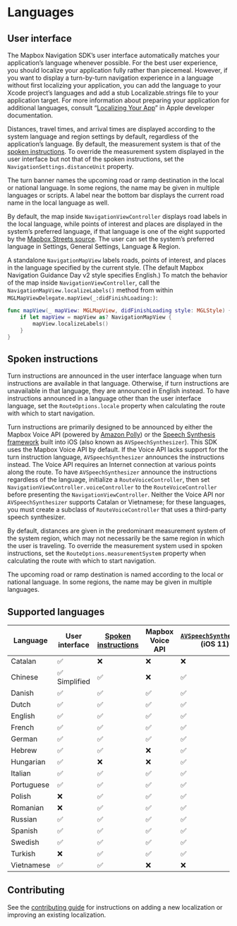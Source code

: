# Languages

## User interface

The Mapbox Navigation SDK’s user interface automatically matches your application’s language whenever possible. For the best user experience, you should localize your application fully rather than piecemeal. However, if you want to display a turn-by-turn navigation experience in a language without first localizing your application, you can add the language to your Xcode project’s languages and add a stub Localizable.strings file to your application target. For more information about preparing your application for additional languages, consult “[Localizing Your App](https://developer.apple.com/library/content/documentation/MacOSX/Conceptual/BPInternational/LocalizingYourApp/LocalizingYourApp.html)” in Apple developer documentation.

Distances, travel times, and arrival times are displayed according to the system language and region settings by default, regardless of the application’s language. By default, the measurement system is that of the [spoken instructions](#spoken-instructions). To override the measurement system displayed in the user interface but not that of the spoken instructions, set the `NavigationSettings.distanceUnit` property.

The turn banner names the upcoming road or ramp destination in the local or national language. In some regions, the name may be given in multiple languages or scripts. A label near the bottom bar displays the current road name in the local language as well.

By default, the map inside `NavigationViewController` displays road labels in the local language, while points of interest and places are displayed in the system’s preferred language, if that language is one of the eight supported by the [Mapbox Streets source](https://www.mapbox.com/vector-tiles/mapbox-streets-v7/#overview). The user can set the system’s preferred
language in Settings, General Settings, Language & Region.

A standalone `NavigationMapView` labels roads, points of interest, and places in the language specified by the current style. (The default Mapbox Navigation Guidance Day v2 style specifies English.) To match the behavior of the map inside `NavigationViewController`, call the `NavigationMapView.localizeLabels()` method from within `MGLMapViewDelegate.mapView(_:didFinishLoading:)`:

```swift
func mapView(_ mapView: MGLMapView, didFinishLoading style: MGLStyle) {
    if let mapView = mapView as? NavigationMapView {
        mapView.localizeLabels()
    }
}
```

## Spoken instructions

Turn instructions are announced in the user interface language when turn instructions are available in that language. Otherwise, if turn instructions are unavailable in that language, they are announced in English instead. To have instructions announced in a language other than the user interface language, set the `RouteOptions.locale` property when calculating the route with which to start navigation.

Turn instructions are primarily designed to be announced by either the Mapbox Voice API (powered by [Amazon Polly](https://docs.aws.amazon.com/polly/latest/dg/SupportedLanguage.html)) or the [Speech Synthesis framework][iossynth] built into iOS (also known as `AVSpeechSynthesizer`). This SDK uses the Mapbox Voice API by default. If the Voice API lacks support for the turn instruction language, `AVSpeechSynthesizer` announces the instructions instead. The Voice API requires an Internet connection at various points along the route. To have `AVSpeechSynthesizer` announce the instructions regardless of the language, initialize a `RouteVoiceController`, then set `NavigationViewController.voiceController` to the `RouteVoiceController` before presenting the `NavigationViewController`. Neither the Voice API nor `AVSpeechSynthesizer` supports Catalan or Vietnamese; for these languages, you must create a subclass of `RouteVoiceController` that uses a third-party speech synthesizer.

By default, distances are given in the predominant measurement system of the system region, which may not necessarily be the same region in which the user is traveling. To override the measurement system used in spoken instructions, set the `RouteOptions.measurementSystem` property when calculating the route with which to start navigation.

The upcoming road or ramp destination is named according to the local or national language. In some regions, the name may be given in multiple languages.

## Supported languages

| Language   | User interface | [Spoken instructions][osrmti] | Mapbox Voice API | [`AVSpeechSynthesizer`][iossynth]<br>(iOS 11)
|------------|----------------|-------------------------------|-----------------------|----------------------------------
| Catalan    | ✅              | ❌                             | ❌                     | ❌
| Chinese    | ✅ Simplified   | ✅                             | ❌                     | ✅
| Danish     | ✅              | ✅                             | ✅                     | ✅
| Dutch      | ✅              | ✅                             | ✅                     | ✅
| English    | ✅              | ✅                             | ✅                     | ✅
| French     | ✅              | ✅                             | ✅                     | ✅
| German     | ✅              | ✅                             | ✅                     | ✅
| Hebrew     | ✅              | ✅                             | ❌                     | ✅
| Hungarian  | ✅              | ❌                             | ❌                     | ✅
| Italian    | ✅              | ✅                             | ✅                     | ✅
| Portuguese | ✅              | ✅                             | ✅                     | ✅
| Polish     | ❌              | ✅                             | ✅                     | ✅
| Romanian   | ❌              | ✅                             | ✅                     | ✅
| Russian    | ✅              | ✅                             | ✅                     | ✅
| Spanish    | ✅              | ✅                             | ✅                     | ✅
| Swedish    | ✅              | ✅                             | ✅                     | ✅
| Turkish    | ❌              | ✅                             | ✅                     | ✅
| Vietnamese | ✅              | ✅                             | ❌                     | ❌

## Contributing

See the [contributing guide](./CONTRIBUTING.md#adding-or-updating-a-localization) for instructions on adding a new localization or improving an existing localization.

[osrmti]: https://github.com/Project-OSRM/osrm-text-instructions/
[iossynth]: https://developer.apple.com/documentation/avfoundation/speech_synthesis

